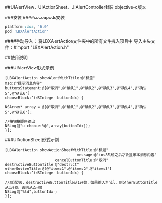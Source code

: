 ##UIAlertView、UIActionSheet、UIAlertController封装 objective-c版本

###安装
####cocoapods安装

```ruby
platform :ios, '6.0'
pod 'LBXAlertAction'
```

####手动导入：
将LBXAlertAction文件夹中的所有文件拽入项目中
导入主头文件：#import "LBXAlertAction.h"

##使用说明

###UIAlertView形式示例

```obj-c
[LBXAlertAction showAlertWithTitle:@"标题"
msg:@"提示消息内容"
buttonsStatement:@[@"取消",@"确认1",@"确认2",@"确认3",@"确认4",@"确认5",@"确认6"]
chooseBlock:^(NSInteger buttonIdx) {

NSArray* array = @[@"取消",@"确认1",@"确认2",@"确认3",@"确认4",@"确认5",@"确认6"];

//按钮按顺序输出
NSLog(@"u choose:%@",array[buttonIdx]);
}];
```

###UIActionSheet形式示例

```obj-c
[LBXAlertAction showActionSheetWithTitle:@"标题"
                                 message:@"ios8系统之后才会显示本消息内容"
                       cancelButtonTitle:@"取消"
destructiveButtonTitle:@"destruct"
otherButtonTitle:@[@"items1",@"items2",@"items3"]
chooseBlock:^(NSInteger buttonIdx) {

//取消为0，destructiveButtonTitle从1开始，如果输入为nil，则otherButtonTitle从1开始，否则从2开始
NSLog(@"%ld",buttonIdx);
}];
```
